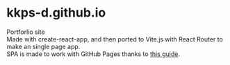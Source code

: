 # kkps-d.github.io

Portforlio site   
Made with create-react-app, and then ported to Vite.js with React Router to make an single page app.   
SPA is made to work with GitHub Pages thanks to [this guide](https://github.com/rafgraph/spa-github-pages).
